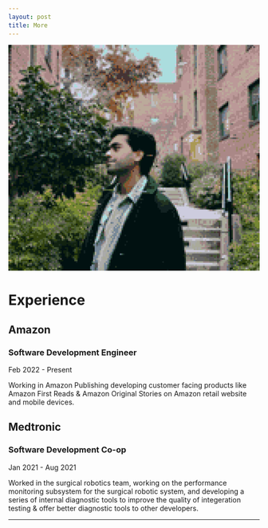 ```yaml
---
layout: post
title: More
---
```

<img src="/assets/picture.jpg" class="me">

# Experience

## Amazon
### Software Development Engineer
Feb 2022 - Present

Working in Amazon Publishing developing customer facing products like Amazon First Reads & Amazon Original Stories on Amazon retail website and mobile devices.

## Medtronic
### Software Development Co-op
Jan 2021 - Aug 2021

Worked in the surgical robotics team, working on the performance monitoring subsystem for the surgical robotic system, and developing a series of internal diagnostic tools to improve the quality of integeration testing & offer better diagnostic tools to other developers.

---
